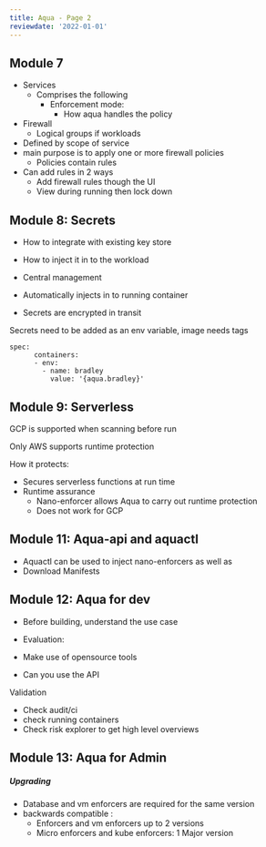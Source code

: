 ```yaml
---
title: Aqua - Page 2
reviewdate: '2022-01-01'
---
```


## Module 7

* Services
  * Comprises the following
    * Enforcement mode:
      * How aqua handles the policy
* Firewall
  * Logical groups if workloads
* Defined by scope of service
* main purpose is to apply one or more firewall policies
  * Policies contain rules
* Can add rules in 2 ways
  * Add firewall rules though the UI
  * View during running then lock down

## Module 8: Secrets

* How to integrate with existing key store
* How to inject it in to the workload

* Central management
* Automatically injects in to running container
* Secrets are encrypted in transit

Secrets need to be added as an env variable, image needs tags

    spec:
          containers:
          - env:
            - name: bradley
              value: '{aqua.bradley}'

## Module 9: Serverless

GCP is supported when scanning before run

Only AWS supports runtime protection

How it protects:

* Secures serverless functions at run time
* Runtime assurance
  * Nano-enforcer allows Aqua to carry out runtime protection
  * Does not work for GCP

## Module 11: Aqua-api and aquactl

* Aquactl can be used to inject nano-enforcers as well as
* Download Manifests

## Module 12: Aqua for dev

* Before building, understand the use case

* Evaluation:
* Make use of opensource tools
* Can you use the API

Validation

* Check audit/ci
* check running containers
* Check risk explorer to get high level overviews

## Module 13: Aqua for Admin

##### Upgrading

* Database and vm enforcers are required for the same version
* backwards compatible :
  * Enforcers and vm enforcers up to 2 versions
  * Micro enforcers and kube enforcers: 1 Major version
